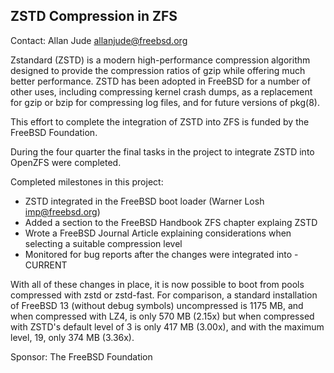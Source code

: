 ## ZSTD Compression in ZFS ##

Contact: Allan Jude <allanjude@freebsd.org>  

Zstandard (ZSTD) is a modern high-performance compression
algorithm designed to provide the compression ratios of gzip
while offering much better performance. ZSTD has been adopted
in FreeBSD for a number of other uses, including compressing
kernel crash dumps, as a replacement for gzip or bzip for
compressing log files, and for future versions of pkg(8).

This effort to complete the integration of ZSTD into ZFS is
funded by the FreeBSD Foundation.

During the four quarter the final tasks in the project to integrate
ZSTD into OpenZFS were completed.

Completed milestones in this project:

  * ZSTD integrated in the FreeBSD boot loader (Warner Losh <imp@freebsd.org>)
  * Added a section to the FreeBSD Handbook ZFS chapter explaing ZSTD
  * Wrote a FreeBSD Journal Article explaining considerations when selecting a suitable compression level
  * Monitored for bug reports after the changes were integrated into -CURRENT

With all of these changes in place, it is now possible to boot from pools
compressed with zstd or zstd-fast. For comparison, a standard installation of
FreeBSD 13 (without debug symbols) uncompressed is 1175 MB, and when compressed
with LZ4, is only 570 MB (2.15x) but when compressed with ZSTD's default level
of 3 is only 417 MB (3.00x), and with the maximum level, 19,
only 374 MB (3.36x).

Sponsor: The FreeBSD Foundation  
